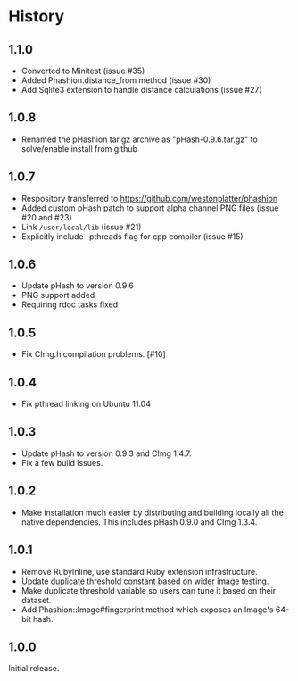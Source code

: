 History
=========

1.1.0
-----
* Converted to Minitest (issue #35)
* Added Phashion.distance_from method (issue #30)
* Add Sqlite3 extension to handle distance calculations (issue #27)

1.0.8
------
* Renamed the pHashion tar.gz archive as "pHash-0.9.6.tar.gz" to solve/enable install from github 

1.0.7
------
* Respository transferred to https://github.com/westonplatter/phashion
* Added custom pHash patch to support alpha channel PNG files (issue #20 and #23)
* Link `/user/local/lib` (issue #21)
* Explicitly include -pthreads flag for cpp compiler (issue #15)

1.0.6
------

* Update pHash to version 0.9.6
* PNG support added
* Requiring rdoc tasks fixed
 
1.0.5
-------

* Fix CImg.h compilation problems. [#10]

1.0.4
-------

* Fix pthread linking on Ubuntu 11.04

1.0.3
-------

* Update pHash to version 0.9.3 and CImg 1.4.7.
* Fix a few build issues.

1.0.2
-------

* Make installation much easier by distributing and building locally all the native dependencies.
  This includes pHash 0.9.0 and CImg 1.3.4.

1.0.1
-------

* Remove RubyInline, use standard Ruby extension infrastructure.
* Update duplicate threshold constant based on wider image testing.
* Make duplicate threshold variable so users can tune it based on their dataset.
* Add Phashion::Image#fingerprint method which exposes an Image's 64-bit hash.


1.0.0
-------

Initial release.
